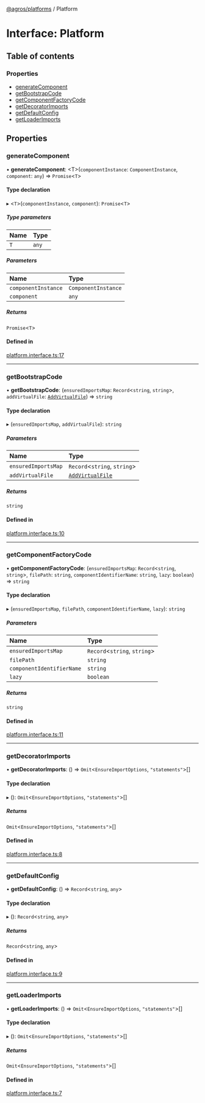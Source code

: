 [@agros/platforms](../index.md) / Platform

# Interface: Platform

## Table of contents

### Properties

- [generateComponent](Platform.md#generatecomponent)
- [getBootstrapCode](Platform.md#getbootstrapcode)
- [getComponentFactoryCode](Platform.md#getcomponentfactorycode)
- [getDecoratorImports](Platform.md#getdecoratorimports)
- [getDefaultConfig](Platform.md#getdefaultconfig)
- [getLoaderImports](Platform.md#getloaderimports)

## Properties

### <a id="generatecomponent" name="generatecomponent"></a> generateComponent

• **generateComponent**: <T\>(`componentInstance`: `ComponentInstance`, `component`: `any`) => `Promise`<`T`\>

#### Type declaration

▸ <`T`\>(`componentInstance`, `component`): `Promise`<`T`\>

##### Type parameters

| Name | Type |
| :------ | :------ |
| `T` | `any` |

##### Parameters

| Name | Type |
| :------ | :------ |
| `componentInstance` | `ComponentInstance` |
| `component` | `any` |

##### Returns

`Promise`<`T`\>

#### Defined in

[platform.interface.ts:17](https://github.com/agrosjs/agros/blob/9f93173/packages/agros-platforms/src/platform.interface.ts#L17)

___

### <a id="getbootstrapcode" name="getbootstrapcode"></a> getBootstrapCode

• **getBootstrapCode**: (`ensuredImportsMap`: `Record`<`string`, `string`\>, `addVirtualFile`: [`AddVirtualFile`](../index.md#addvirtualfile)) => `string`

#### Type declaration

▸ (`ensuredImportsMap`, `addVirtualFile`): `string`

##### Parameters

| Name | Type |
| :------ | :------ |
| `ensuredImportsMap` | `Record`<`string`, `string`\> |
| `addVirtualFile` | [`AddVirtualFile`](../index.md#addvirtualfile) |

##### Returns

`string`

#### Defined in

[platform.interface.ts:10](https://github.com/agrosjs/agros/blob/9f93173/packages/agros-platforms/src/platform.interface.ts#L10)

___

### <a id="getcomponentfactorycode" name="getcomponentfactorycode"></a> getComponentFactoryCode

• **getComponentFactoryCode**: (`ensuredImportsMap`: `Record`<`string`, `string`\>, `filePath`: `string`, `componentIdentifierName`: `string`, `lazy`: `boolean`) => `string`

#### Type declaration

▸ (`ensuredImportsMap`, `filePath`, `componentIdentifierName`, `lazy`): `string`

##### Parameters

| Name | Type |
| :------ | :------ |
| `ensuredImportsMap` | `Record`<`string`, `string`\> |
| `filePath` | `string` |
| `componentIdentifierName` | `string` |
| `lazy` | `boolean` |

##### Returns

`string`

#### Defined in

[platform.interface.ts:11](https://github.com/agrosjs/agros/blob/9f93173/packages/agros-platforms/src/platform.interface.ts#L11)

___

### <a id="getdecoratorimports" name="getdecoratorimports"></a> getDecoratorImports

• **getDecoratorImports**: () => `Omit`<`EnsureImportOptions`, ``"statements"``\>[]

#### Type declaration

▸ (): `Omit`<`EnsureImportOptions`, ``"statements"``\>[]

##### Returns

`Omit`<`EnsureImportOptions`, ``"statements"``\>[]

#### Defined in

[platform.interface.ts:8](https://github.com/agrosjs/agros/blob/9f93173/packages/agros-platforms/src/platform.interface.ts#L8)

___

### <a id="getdefaultconfig" name="getdefaultconfig"></a> getDefaultConfig

• **getDefaultConfig**: () => `Record`<`string`, `any`\>

#### Type declaration

▸ (): `Record`<`string`, `any`\>

##### Returns

`Record`<`string`, `any`\>

#### Defined in

[platform.interface.ts:9](https://github.com/agrosjs/agros/blob/9f93173/packages/agros-platforms/src/platform.interface.ts#L9)

___

### <a id="getloaderimports" name="getloaderimports"></a> getLoaderImports

• **getLoaderImports**: () => `Omit`<`EnsureImportOptions`, ``"statements"``\>[]

#### Type declaration

▸ (): `Omit`<`EnsureImportOptions`, ``"statements"``\>[]

##### Returns

`Omit`<`EnsureImportOptions`, ``"statements"``\>[]

#### Defined in

[platform.interface.ts:7](https://github.com/agrosjs/agros/blob/9f93173/packages/agros-platforms/src/platform.interface.ts#L7)
